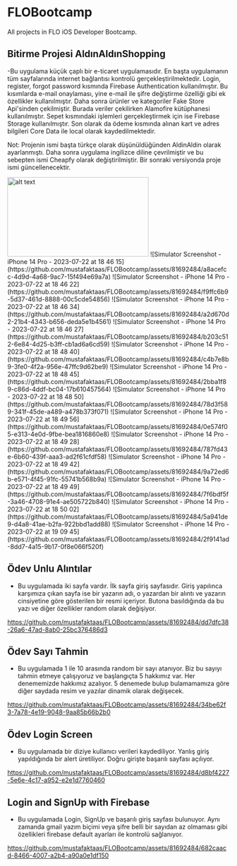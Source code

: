 # FLOBootcamp
All projects in FLO iOS Developer Bootcamp.

## Bitirme Projesi AldınAldınShopping

-Bu uygulama küçük çaplı bir e-ticaret uygulamasıdır. En başta uygulamanın tüm sayfalarında internet bağlantısı kontrolü gerçekleştirilmektedir. Login, register, forgot password kısmında Firebase Authentication kullanılmıştır. Bu kısımlarda e-mail onaylaması, yine e-mail ile şifre değiştirme özelliği gibi ek özellikler kullanılmıştır. Daha sonra ürünler ve kategoriler Fake Store Api'sinden çekilmiştir. Burada veriler çekilirken Alamofire kütüphanesi kullanılmıştır. Sepet kısmındaki işlemleri gerçekleştirmek için ise Firebase Storage kullanılmıştır. Son olarak da ödeme kısmında alınan kart ve adres bilgileri Core Data ile local olarak kaydedilmektedir.

Not: Projenin ismi başta türkçe olarak düşünüldüğünden AldinAldin olarak ayarlanmıştı. Daha sonra uygulama ingilizce diline çevrilmiştir ve bu sebepten ismi Cheapfy olarak değiştirilmiştir. Bir sonraki versiyonda proje ismi güncellenecektir.

<img src="https://github.com/mustafaktaas/FLOBootcamp/assets/81692484/a8acefcc-4d9d-4a68-9ac7-15f494e69a7a" alt="alt text" width="320" height="180">
![Simulator Screenshot - iPhone 14 Pro - 2023-07-22 at 18 46 15](https://github.com/mustafaktaas/FLOBootcamp/assets/81692484/a8acefcc-4d9d-4a68-9ac7-15f494e69a7a)
![Simulator Screenshot - iPhone 14 Pro - 2023-07-22 at 18 46 22](https://github.com/mustafaktaas/FLOBootcamp/assets/81692484/f9ffc6b9-5d37-461d-8888-00c5cde54856)
![Simulator Screenshot - iPhone 14 Pro - 2023-07-22 at 18 46 34](https://github.com/mustafaktaas/FLOBootcamp/assets/81692484/a2d670d2-21b4-4343-b656-deda5e1b4561)
![Simulator Screenshot - iPhone 14 Pro - 2023-07-22 at 18 46 27](https://github.com/mustafaktaas/FLOBootcamp/assets/81692484/b203c512-6e84-4d25-b3ff-cb1ad6a6cd59)
![Simulator Screenshot - iPhone 14 Pro - 2023-07-22 at 18 48 40](https://github.com/mustafaktaas/FLOBootcamp/assets/81692484/c4b7e8b9-3fe0-4f2a-956e-47ffc9d62be9)
![Simulator Screenshot - iPhone 14 Pro - 2023-07-22 at 18 48 45](https://github.com/mustafaktaas/FLOBootcamp/assets/81692484/2bba1f89-c86d-4ddf-bc04-17b610457564)
![Simulator Screenshot - iPhone 14 Pro - 2023-07-22 at 18 48 50](https://github.com/mustafaktaas/FLOBootcamp/assets/81692484/78d3f589-341f-45de-a489-a478b373f071)
![Simulator Screenshot - iPhone 14 Pro - 2023-07-22 at 18 49 56](https://github.com/mustafaktaas/FLOBootcamp/assets/81692484/0e574f05-e313-4e0d-9fbe-bea1816860e8)
![Simulator Screenshot - iPhone 14 Pro - 2023-07-22 at 18 49 28](https://github.com/mustafaktaas/FLOBootcamp/assets/81692484/787fd43e-6b60-439f-aaa3-ad2f61cfdf58)
![Simulator Screenshot - iPhone 14 Pro - 2023-07-22 at 18 49 42](https://github.com/mustafaktaas/FLOBootcamp/assets/81692484/9a72ed6b-e571-4f45-91fc-55741b568b9a)
![Simulator Screenshot - iPhone 14 Pro - 2023-07-22 at 18 49 49](https://github.com/mustafaktaas/FLOBootcamp/assets/81692484/7f6bdf5f-3a46-4708-91e4-ae505722b840)
![Simulator Screenshot - iPhone 14 Pro - 2023-07-22 at 18 50 02](https://github.com/mustafaktaas/FLOBootcamp/assets/81692484/5a941de9-d4a8-41ae-b2fa-922bbd1add88)
![Simulator Screenshot - iPhone 14 Pro - 2023-07-22 at 19 09 45](https://github.com/mustafaktaas/FLOBootcamp/assets/81692484/2f9141ad-8dd7-4a15-9b17-0f8e066f520f)


## Ödev Unlu Alıntılar

- Bu uygulamada iki sayfa vardır. İlk sayfa giriş sayfasıdır. Giriş yapılınca karşımıza çıkan sayfa ise bir yazarın adı, o yazardan bir alıntı ve yazarın cinsiyetine göre gösterilen bir resmi içeriyor. Butona basıldığında da bu yazı ve diğer özellikler random olarak değişiyor.

https://github.com/mustafaktaas/FLOBootcamp/assets/81692484/dd7dfc38-26a6-47ad-8ab0-25bc376486d3

## Ödev Sayı Tahmin

- Bu uygulamada 1 ile 10 arasında random bir sayı atanıyor. Biz bu sayıyı tahmin etmeye çalışıyoruz ve başlangıçta 5 hakkımız var. Her denememizde hakkımız azalıyor. 5 denemede bulup bulamamamıza göre diğer saydada resim ve yazılar dinamik olarak değişecek.

https://github.com/mustafaktaas/FLOBootcamp/assets/81692484/34be62f3-7a78-4e19-9048-9aa85b66b2b0

## Ödev Login Screen

- Bu uygulamada bir diziye kullanıcı verileri kaydediliyor. Yanlış giriş yapıldığında bir alert üretiliyor. Doğru girişte başarılı sayfası açılıyor.

https://github.com/mustafaktaas/FLOBootcamp/assets/81692484/d8bf4227-5e6e-4c17-a952-e2e1d7760460

## Login and SignUp with Firebase

- Bu uygulamada Login, SignUp ve başarılı giriş sayfası bulunuyor. Aynı zamanda gmail yazım biçimi veya şifre belli bir sayıdan az olmaması gibi özellikleri firebase default ayarları ile kontrolü sağlanıyor. 

https://github.com/mustafaktaas/FLOBootcamp/assets/81692484/682caacd-8466-4007-a2b4-a90a0e1df150


